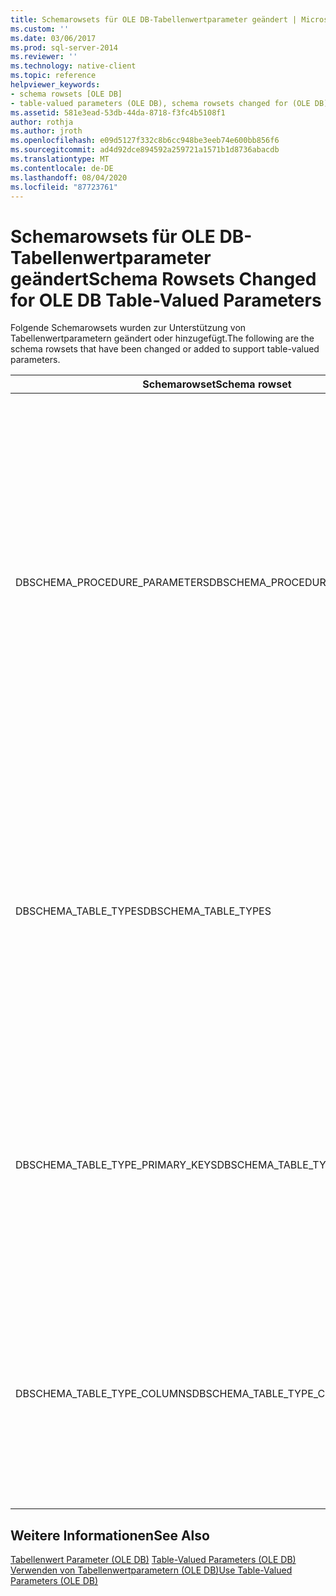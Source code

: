 ```yaml
---
title: Schemarowsets für OLE DB-Tabellenwertparameter geändert | Microsoft-Dokumentation
ms.custom: ''
ms.date: 03/06/2017
ms.prod: sql-server-2014
ms.reviewer: ''
ms.technology: native-client
ms.topic: reference
helpviewer_keywords:
- schema rowsets [OLE DB]
- table-valued parameters (OLE DB), schema rowsets changed for (OLE DB)
ms.assetid: 581e3ead-53db-44da-8718-f3fc4b5108f1
author: rothja
ms.author: jroth
ms.openlocfilehash: e09d5127f332c8b6cc948be3eeb74e600bb856f6
ms.sourcegitcommit: ad4d92dce894592a259721a1571b1d8736abacdb
ms.translationtype: MT
ms.contentlocale: de-DE
ms.lasthandoff: 08/04/2020
ms.locfileid: "87723761"
---
```

# <a name="schema-rowsets-changed-for-ole-db-table-valued-parameters"></a><span data-ttu-id="60422-102">Schemarowsets für OLE DB-Tabellenwertparameter geändert</span><span class="sxs-lookup"><span data-stu-id="60422-102">Schema Rowsets Changed for OLE DB Table-Valued Parameters</span></span>
  <span data-ttu-id="60422-103">Folgende Schemarowsets wurden zur Unterstützung von Tabellenwertparametern geändert oder hinzugefügt.</span><span class="sxs-lookup"><span data-stu-id="60422-103">The following are the schema rowsets that have been changed or added to support table-valued parameters.</span></span>  
  
|<span data-ttu-id="60422-104">Schemarowset</span><span class="sxs-lookup"><span data-stu-id="60422-104">Schema rowset</span></span>|<span data-ttu-id="60422-105">BESCHREIBUNG</span><span class="sxs-lookup"><span data-stu-id="60422-105">Description</span></span>|  
|-------------------|-----------------|  
|<span data-ttu-id="60422-106">DBSCHEMA_PROCEDURE_PARAMETERS</span><span class="sxs-lookup"><span data-stu-id="60422-106">DBSCHEMA_PROCEDURE_PARAMETERS</span></span>|<span data-ttu-id="60422-107">Zwei neue Spalten namens SS_TYPE_CATALOG_NAME und SS_TYPE_SCHEMANAME wurden am Ende des Rowsets hinzugefügt.</span><span class="sxs-lookup"><span data-stu-id="60422-107">Two new columns were added at the end of the rowset named SS_TYPE_CATALOG_NAME and SS_TYPE_SCHEMANAME.</span></span> <span data-ttu-id="60422-108">Die folgenden Spalten konnten für zukünftige Typen wiederverwendet werden.</span><span class="sxs-lookup"><span data-stu-id="60422-108">These columns could be re-used for future types.</span></span> <span data-ttu-id="60422-109">Die Spalten TYPE_NAME und LOCAL_TYPE_NAME enthalten in Zukunft den Namen des TABLE-Tabellenwertparametertyps.</span><span class="sxs-lookup"><span data-stu-id="60422-109">The TYPE_NAME and LOCAL_TYPE_NAME columns will contain the name of the table-valued parameter TABLE type.</span></span> <span data-ttu-id="60422-110">Die DATA_TYPE-Spalte weist den Wert DBTYPE_TABLE = 143 für Tabellenwertparameter auf.</span><span class="sxs-lookup"><span data-stu-id="60422-110">The DATA_TYPE column will have value DBTYPE_TABLE = 143 for table-valued parameters.</span></span>|  
|<span data-ttu-id="60422-111">DBSCHEMA_TABLE_TYPES</span><span class="sxs-lookup"><span data-stu-id="60422-111">DBSCHEMA_TABLE_TYPES</span></span>|<span data-ttu-id="60422-112">Dieses Rowset wurde hinzugefügt, um die Unterstützung von Tabellenwertparametern zu gewährleisten.</span><span class="sxs-lookup"><span data-stu-id="60422-112">This rowset was added to support table-valued parameters.</span></span> <span data-ttu-id="60422-113">Es ist mit DBSCHEMA_TABLES nahezu identisch, mit der Ausnahme, dass es Metadaten nur für Tabellentypen, nicht aber für Tabellen, Sichten oder Synonyme zurückgibt.</span><span class="sxs-lookup"><span data-stu-id="60422-113">It is identical to DBSCHEMA_TABLES, except that it returns metadata only for table types, rather than for tables, views, or synonyms.</span></span> <span data-ttu-id="60422-114">Die TABLE_TYPE-Spalte weist den Wert 'TABLE TYPE' auf.</span><span class="sxs-lookup"><span data-stu-id="60422-114">The TABLE_TYPE column will have the value 'TABLE TYPE'.</span></span>|  
|<span data-ttu-id="60422-115">DBSCHEMA_TABLE_TYPE_PRIMARY_KEYS</span><span class="sxs-lookup"><span data-stu-id="60422-115">DBSCHEMA_TABLE_TYPE_PRIMARY_KEYS</span></span>|<span data-ttu-id="60422-116">Dieses Rowset wurde hinzugefügt, um die Unterstützung von Tabellenwertparametern zu gewährleisten.</span><span class="sxs-lookup"><span data-stu-id="60422-116">This rowset was added to support table-valued parameters.</span></span> <span data-ttu-id="60422-117">Es ist mit DBSCHEMA_PRIMARY_KEYS identisch, mit der Ausnahme, dass es Primärschlüsselmetadaten nur für Tabellentypen, nicht aber für Tabellen zurückgibt.</span><span class="sxs-lookup"><span data-stu-id="60422-117">It is identical to DBSCHEMA_PRIMARY_KEYS, except that it returns primary keys metadata only for table types, rather than for tables.</span></span>|  
|<span data-ttu-id="60422-118">DBSCHEMA_TABLE_TYPE_COLUMNS</span><span class="sxs-lookup"><span data-stu-id="60422-118">DBSCHEMA_TABLE_TYPE_COLUMNS</span></span>|<span data-ttu-id="60422-119">Dieses Rowset wurde hinzugefügt, um die Unterstützung von Tabellenwertparametern zu gewährleisten.</span><span class="sxs-lookup"><span data-stu-id="60422-119">This rowset was added to support table-valued parameters.</span></span> <span data-ttu-id="60422-120">Es ist mit DBSCHEMA_COLUMNS identisch, mit der Ausnahme, dass es Spaltenmetadaten nur für Tabellentypen, nicht aber für Tabellen, Sichten oder Synonyme zurückgibt.</span><span class="sxs-lookup"><span data-stu-id="60422-120">It is identical to DBSCHEMA_COLUMNS, except that it returns column metadata only for table types, rather than for tables, views, or synonyms.</span></span>|  
  
## <a name="see-also"></a><span data-ttu-id="60422-121">Weitere Informationen</span><span class="sxs-lookup"><span data-stu-id="60422-121">See Also</span></span>  
 <span data-ttu-id="60422-122">[Tabellenwert Parameter &#40;OLE DB&#41;](table-valued-parameters-ole-db.md) </span><span class="sxs-lookup"><span data-stu-id="60422-122">[Table-Valued Parameters &#40;OLE DB&#41;](table-valued-parameters-ole-db.md) </span></span>  
 [<span data-ttu-id="60422-123">Verwenden von Tabellenwertparametern &#40;OLE DB&#41;</span><span class="sxs-lookup"><span data-stu-id="60422-123">Use Table-Valued Parameters &#40;OLE DB&#41;</span></span>](../native-client-ole-db-how-to/use-table-valued-parameters-ole-db.md)  
  
  
